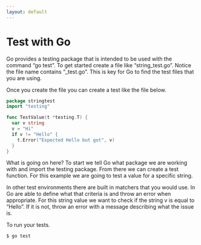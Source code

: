 ```yaml
---
layout: default
---
```

# Test with Go

Go provides a testing package that is intended to be used with the command “go test”. To get started create a file like “string\_test.go”. Notice the file name contains “\_test.go”. This is key for Go to find the test files that you are using.

Once you create the file you can create a test like the file below.

```go
package stringtest
import "testing"

func TestValue(t *testing.T) {
  var v string
  v = "Hi"
  if v != "Hello" {
    t.Error("Expected Hello but got", v)
  }
}
```

What is going on here? To start we tell Go what package we are working with and import the testing package. From there we can create a test function. For this example we are going to test a value for a specific string.

In other test environments there are built in matchers that you would use. In Go are able to define what that criteria is and throw an error when appropriate. For this string value we want to check if the string v is equal to “Hello”. If it is not, throw an error with a message describing what the issue is.

To run your tests.

```bash
$ go test
```



